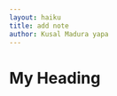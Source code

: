 ```yaml
---
layout: haiku
title: add note
author: Kusal Madura yapa
---
```


<html>
<head>
<title>my document </title>
</head>
<body>
<h1> My Heading </h1>
</body>
</html>
